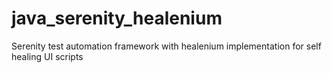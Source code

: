 # java_serenity_healenium
Serenity test automation framework with healenium implementation for self healing UI scripts
